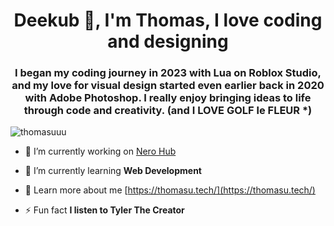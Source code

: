 <h1 align="center">Deekub 👋, I'm Thomas, I love coding and designing</h1>
<h3 align="center">I began my coding journey in 2023 with Lua on Roblox Studio, and my love for visual design started even earlier back in 2020 with Adobe Photoshop. I really enjoy bringing ideas to life through code and creativity. (and I LOVE GOLF le FLEUR *)</h3>

<p align="left"> <img src="https://komarev.com/ghpvc/?username=thomasuuu&label=Profile%20views&color=0e75b6&style=flat" alt="thomasuuu" /> </p>

- 🔭 I’m currently working on [Nero Hub](https://nerohub.pro/)

- 🌱 I’m currently learning **Web Development**

- 📄 Learn more about me [https://thomasu.tech/](https://thomasu.tech/)

- ⚡ Fun fact **I listen to Tyler The Creator**
